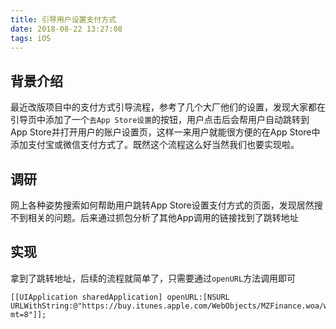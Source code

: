 ```yaml
---
title: 引导用户设置支付方式
date: 2018-08-22 13:27:08
tags: iOS
---
```


## 背景介绍
最近改版项目中的支付方式引导流程，参考了几个大厂他们的设置，发现大家都在引导页中添加了一个`去App Store设置`的按钮，用户点击后会帮用户自动跳转到App Store并打开用户的账户设置页，这样一来用户就能很方便的在App Store中添加支付宝或微信支付方式了。既然这个流程这么好当然我们也要实现啦。

## 调研
网上各种姿势搜索如何帮助用户跳转App Store设置支付方式的页面，发现居然搜不到相关的问题。后来通过抓包分析了其他App调用的链接找到了跳转地址

## 实现
拿到了跳转地址，后续的流程就简单了，只需要通过`openURL`方法调用即可

```
[[UIApplication sharedApplication] openURL:[NSURL URLWithString:@"https://buy.itunes.apple.com/WebObjects/MZFinance.woa/wa/editAddress?mt=8"]];
```
